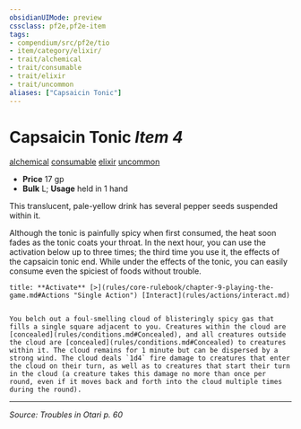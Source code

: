 ```yaml
---
obsidianUIMode: preview
cssclass: pf2e,pf2e-item
tags:
- compendium/src/pf2e/tio
- item/category/elixir/
- trait/alchemical
- trait/consumable
- trait/elixir
- trait/uncommon
aliases: ["Capsaicin Tonic"]
---
```

# Capsaicin Tonic *Item 4*  
[alchemical](alchemical.md "Alchemical Item Trait")  [consumable](consumable.md "Consumable Item Trait")  [elixir](elixir.md "Elixir Item Trait")  [uncommon](uncommon.md "Uncommon Rarity Trait")  

- **Price** 17 gp
- **Bulk** L; **Usage** held in 1 hand

This translucent, pale-yellow drink has several pepper seeds suspended within it.

Although the tonic is painfully spicy when first consumed, the heat soon fades as the tonic coats your throat. In the next hour, you can use the activation below up to three times; the third time you use it, the effects of the capsaicin tonic end. While under the effects of the tonic, you can easily consume even the spiciest of foods without trouble.

```ad-embed-ability
title: **Activate** [>](rules/core-rulebook/chapter-9-playing-the-game.md#Actions "Single Action") [Interact](rules/actions/interact.md)


You belch out a foul-smelling cloud of blisteringly spicy gas that fills a single square adjacent to you. Creatures within the cloud are [concealed](rules/conditions.md#Concealed), and all creatures outside the cloud are [concealed](rules/conditions.md#Concealed) to creatures within it. The cloud remains for 1 minute but can be dispersed by a strong wind. The cloud deals `1d4` fire damage to creatures that enter the cloud on their turn, as well as to creatures that start their turn in the cloud (a creature takes this damage no more than once per round, even if it moves back and forth into the cloud multiple times during the round).
```


---
*Source: Troubles in Otari p. 60*